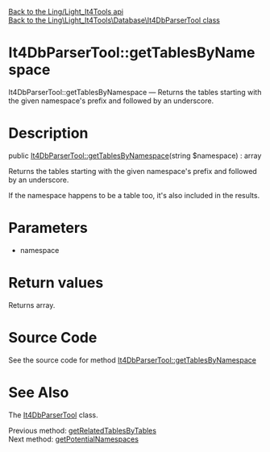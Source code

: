 [Back to the Ling/Light_It4Tools api](https://github.com/lingtalfi/Light_It4Tools/blob/master/doc/api/Ling/Light_It4Tools.md)<br>
[Back to the Ling\Light_It4Tools\Database\It4DbParserTool class](https://github.com/lingtalfi/Light_It4Tools/blob/master/doc/api/Ling/Light_It4Tools/Database/It4DbParserTool.md)


It4DbParserTool::getTablesByNamespace
================



It4DbParserTool::getTablesByNamespace — Returns the tables starting with the given namespace's prefix and followed by an underscore.




Description
================


public [It4DbParserTool::getTablesByNamespace](https://github.com/lingtalfi/Light_It4Tools/blob/master/doc/api/Ling/Light_It4Tools/Database/It4DbParserTool/getTablesByNamespace.md)(string $namespace) : array




Returns the tables starting with the given namespace's prefix and followed by an underscore.

If the namespace happens to be a table too, it's also included in the results.




Parameters
================


- namespace

    


Return values
================

Returns array.








Source Code
===========
See the source code for method [It4DbParserTool::getTablesByNamespace](https://github.com/lingtalfi/Light_It4Tools/blob/master/Database/It4DbParserTool.php#L313-L326)


See Also
================

The [It4DbParserTool](https://github.com/lingtalfi/Light_It4Tools/blob/master/doc/api/Ling/Light_It4Tools/Database/It4DbParserTool.md) class.

Previous method: [getRelatedTablesByTables](https://github.com/lingtalfi/Light_It4Tools/blob/master/doc/api/Ling/Light_It4Tools/Database/It4DbParserTool/getRelatedTablesByTables.md)<br>Next method: [getPotentialNamespaces](https://github.com/lingtalfi/Light_It4Tools/blob/master/doc/api/Ling/Light_It4Tools/Database/It4DbParserTool/getPotentialNamespaces.md)<br>

